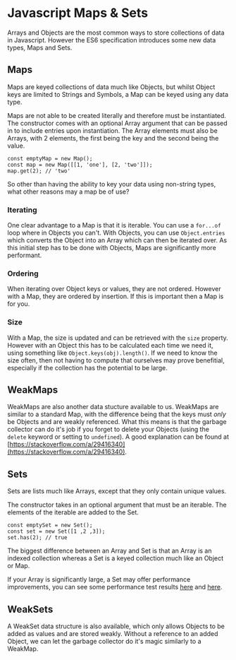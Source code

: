 # Javascript Maps & Sets

Arrays and Objects are the most common ways to store collections of data in Javascript. However the ES6 specification introduces some new data types, Maps and Sets.

## Maps

Maps are keyed collections of data much like Objects, but whilst Object keys are limited to Strings and Symbols, a Map can be keyed using any data type.

Maps are not able to be created literally and therefore must be instantiated.
The constructor comes with an optional Array argument that can be passed in to
include entries upon instantiation. The Array elements must also be Arrays,
with 2 elements, the first being the key and the second being the value.

```
const emptyMap = new Map();
const map = new Map([[1, 'one'], [2, 'two']]);
map.get(2); // 'two'
```

So other than having the ability to key your data using non-string types, what other reasons may a map be of use?

### Iterating

One clear advantage to a Map is that it is iterable. You can use a `for...of` loop where in Objects you can't. With Objects, you can use `Object.entries` which converts the Object into an Array which can then be iterated over. As this initial step has to be done with Objects, Maps are significantly more performant.

### Ordering

When iterating over Object keys or values, they are not ordered. However with a Map, they are ordered by insertion. If this is important then a Map is for you.

### Size

With a Map, the size is updated and can be retrieved with the `size` property. However with an Object this has to be calculated each time we need it, using something like `Object.keys(obj).length()`. If we need to know the size often, then not having to compute that ourselves may prove benefitial, especially if the collection has the potential to be large.

## WeakMaps

WeakMaps are also another data stucture available to us. WeakMaps are similar to a standard Map, with the difference being that the keys must *only* be Objects and are weakly referenced. What this means is that the garbage collector can do it's job if you forget to delete your Objects (using the `delete` keyword or setting to `undefined`). A good explanation can be found at [https://stackoverflow.com/a/29416340](https://stackoverflow.com/a/29416340).

## Sets

Sets are lists much like Arrays, except that they only contain unique values.

The constructor takes in an optional argument that must be an iterable. The elements of the iterable are added to the Set.

```
const emptySet = new Set();
const set = new Set([1 ,2 ,3]);
set.has(2); // true
```

The biggest difference between an Array and Set is that an Array is an indexed collection whereas a Set is a keyed collection much like an Object or Map.

If your Array is significantly large, a Set may offer performance improvements, you can see some performance test results [here](https://medium.com/@bretcameron/how-to-make-your-code-faster-using-javascript-sets-b432457a4a77) and [here](https://stackoverflow.com/a/46190569).

## WeakSets

A WeakSet data structure is also available, which only allows Objects to be added as values and are stored weakly. Without a reference to an added Object, we can let the garbage collector do it's magic similarly to a WeakMap.